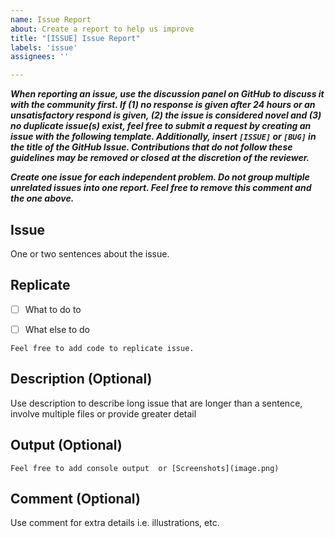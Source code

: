 ```yaml
---
name: Issue Report
about: Create a report to help us improve
title: "[ISSUE] Issue Report"
labels: 'issue'
assignees: ''

---
```


___When reporting an issue, use the discussion panel on GitHub to discuss it with the community first. If (1) no response is given after 24 hours or an unsatisfactory respond is given, (2) the issue is considered novel and (3) no duplicate issue(s) exist, feel free to submit a request by creating an issue with the following template. Additionally, insert ``[ISSUE]`` or ``[BUG]`` in the title of the GitHub Issue. Contributions that do not follow these guidelines may be removed or closed at the discretion of the reviewer.___

___Create one issue for each independent problem. Do not group multiple unrelated issues into one report. Feel free to remove this comment and the one above.___

## Issue

One or two sentences about the issue.

## Replicate

- [ ] What to do to
  
- [ ] What else to do

 ```text
 Feel free to add code to replicate issue.
 ```

## Description (Optional)

Use description to describe long issue that are longer than a sentence, involve multiple files or provide greater detail

## Output (Optional)

```text
Feel free to add console output  or [Screenshots](image.png)
```

## Comment (Optional)

Use comment for extra details i.e. illustrations, etc.
